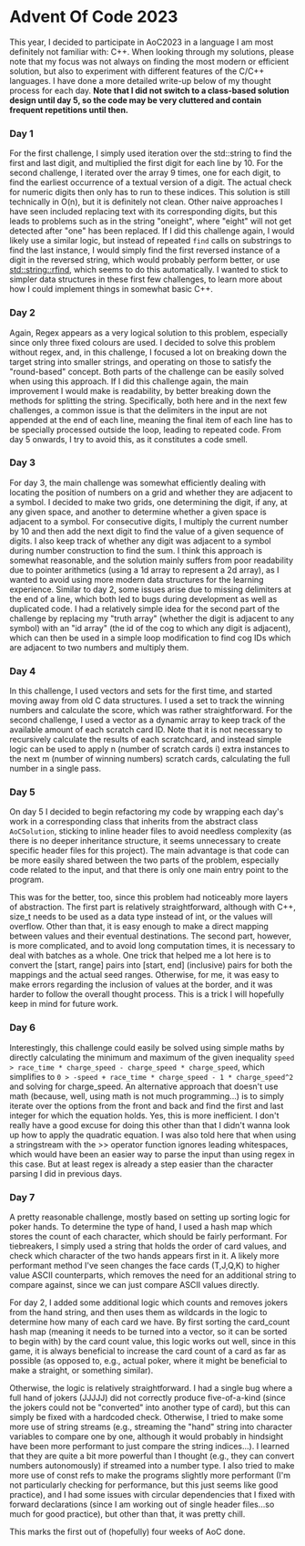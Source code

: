 # Advent Of Code 2023
This year, I decided to participate in AoC2023 in a language I am most definitely not familiar with: C++. When looking through my solutions, please note that my focus was not always on finding the most modern or efficient solution, but also to experiment with different features of the C/C++ languages. I have done a more detailed write-up below of my thought process for each day. **Note that I did not switch to a class-based solution design until day 5, so the code may be very cluttered and contain frequent repetitions until then.**

### Day 1
For the first challenge, I simply used iteration over the std::string to find the first and last digit, and multiplied the first digit for each line by 10. For the second challenge, I iterated over the array 9 times, one for each digit, to find the earliest occurrence of a textual version of a digit. The actual check for numeric digits then only has to run to these indices. This solution is still technically in O(n), but it is definitely not clean. Other naive approaches I have seen included replacing text with its corresponding digits, but this leads to problems such as in the string "oneight", where "eight" will not get detected after "one" has been replaced. If I did this challenge again, I would likely use a similar logic, but instead of repeated `find` calls on substrings to find the last instance, I would simply find the first reversed instance of a digit in the reversed string, which would probably perform better, or use [std::string::rfind](https://en.cppreference.com/w/cpp/string/basic_string/rfind), which seems to do this automatically. I wanted to stick to simpler data structures in these first few challenges, to learn more about how I could implement things in somewhat basic C++.

### Day 2
Again, Regex appears as a very logical solution to this problem, especially since only three fixed colours are used. I decided to solve this problem without regex, and, in this challenge, I focused a lot on breaking down the target string into smaller strings, and operating on those to satisfy the "round-based" concept. Both parts of the challenge can be easily solved when using this approach. If I did this challenge again, the main improvement I would make is readability, by better breaking down the methods for splitting the string. Specifically, both here and in the next few challenges, a common issue is that the delimiters in the input are not appended at the end of each line, meaning the final item of each line has to be specially processed outside the loop, leading to repeated code. From day 5 onwards, I try to avoid this, as it constitutes a code smell.

### Day 3
For day 3, the main challenge was somewhat efficiently dealing with locating the position of numbers on a grid and whether they are adjacent to a symbol. I decided to make two grids, one determining the digit, if any, at any given space, and another to determine whether a given space is adjacent to a symbol. For consecutive digits, I multiply the current number by 10 and then add the next digit to find the value of a given sequence of digits. I also keep track of whether any digit was adjacent to a symbol during number construction to find the sum. I think this approach is somewhat reasonable, and the solution mainly suffers from poor readability due to pointer arithmetics (using a 1d array to represent a 2d array), as I wanted to avoid using more modern data structures for the learning experience. Similar to day 2, some issues arise due to missing delimiters at the end of a line, which both led to bugs during development as well as duplicated code. I had a relatively simple idea for the second part of the challenge by replacing my "truth array" (whether the digit is adjacent to any symbol) with an "id array" (the id of the cog to which any digit is adjacent), which can then be used in a simple loop modification to find cog IDs which are adjacent to two numbers and multiply them.

### Day 4
In this challenge, I used vectors and sets for the first time, and started moving away from old C data structures. I used a set to track the winning numbers and calculate the score, which was rather straightforward. For the second challenge, I used a vector as a dynamic array to keep track of the available amount of each scratch card ID. Note that it is not necessary to recursively calculate the results of each scratchcard, and instead simple logic can be used to apply n (number of scratch cards i) extra instances to the next m (number of winning numbers) scratch cards, calculating the full number in a single pass.

### Day 5
On day 5 I decided to begin refactoring my code by wrapping each day's work in a corresponding class that inherits from the abstract class `AoCSolution`, sticking to inline header files to avoid needless complexity (as there is no deeper inheritance structure, it seems unnecessary to create specific header files for this project). The main advantage is that code can be more easily shared between the two parts of the problem, especially code related to the input, and that there is only one main entry point to the program. 

This was for the better, too, since this problem had noticeably more layers of abstraction. The first part is relatively straightforward, although with C++, size_t needs to be used as a data type instead of int, or the values will overflow. Other than that, it is easy enough to make a direct mapping between values and their eventual destinations. The second part, however, is more complicated, and to avoid long computation times, it is necessary to deal with batches as a whole. One trick that helped me a lot here is to convert the [start, range] pairs into [start, end] (inclusive) pairs for both the mappings and the actual seed ranges. Otherwise, for me, it was easy to make errors regarding the inclusion of values at the border, and it was harder to follow the overall thought process. This is a trick I will hopefully keep in mind for future work. 

### Day 6
Interestingly, this challenge could easily be solved using simple maths by directly calculating the minimum and maximum of the given inequality `speed > race_time * charge_speed - charge_speed * charge_speed`, which simplifies to `0 > -speed + race_time * charge_speed - 1 * charge_speed^2` and solving for charge_speed. An alternative approach that doesn't use math (because, well, using math is not much programming...) is to simply iterate over the options from the front and back and find the first and last integer for which the equation holds. Yes, this is more inefficient. I don't really have a good excuse for doing this other than that I didn't wanna look up how to apply the quadratic equation. I was also told here that when using a stringstream with the >> operator function ignores leading whitespaces, which would have been an easier way to parse the input than using regex in this case. But at least regex is already a step easier than the character parsing I did in previous days.

### Day 7 
A pretty reasonable challenge, mostly based on setting up sorting logic for poker hands. To determine the type of hand, I used a hash map which stores the count of each character, which should be fairly performant. For tiebreakers, I simply used a string that holds the order of card values, and check which character of the two hands appears first in it. A likely more performant method I've seen changes the face cards (T,J,Q,K) to higher value ASCII counterparts, which removes the need for an additional string to compare against, since we can just compare ASCII values directly. 

For day 2, I added some additional logic which counts and removes jokers from the hand string, and then uses them as wildcards in the logic to determine how many of each card we have. By first sorting the card_count hash map (meaning it needs to be turned into a vector, so it can be sorted to begin with) by the card count value, this logic works out well, since in this game, it is always beneficial to increase the card count of a card as far as possible (as opposed to, e.g., actual poker, where it might be beneficial to make a straight, or something similar).

Otherwise, the logic is relatively straightforward. I had a single bug where a full hand of jokers (JJJJJ) did not correctly produce five-of-a-kind (since the jokers could not be "converted" into another type of card), but this can simply be fixed with a hardcoded check.  Otherwise, I tried to make some more use of string streams (e.g., streaming the "hand" string into character variables to compare one by one, although it would probably in hindsight have been more performant to just compare the string indices...). I learned that they are quite a bit more powerful than I thought (e.g., they can convert numbers autonomously) if streamed into a number type. I also tried to make more use of const refs to make the programs slightly more performant (I'm not particularly checking for performance, but this just seems like good practice), and I had some issues with circular dependencies that I fixed with forward declarations (since I am working out of single header files...so much for good practice), but other than that, it was pretty chill.

This marks the first out of (hopefully) four weeks of AoC done.